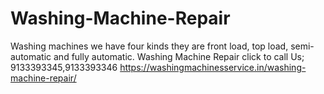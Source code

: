 # Washing-Machine-Repair
Washing machines we have four kinds they are front load, top load, semi-automatic and fully automatic. Washing Machine Repair  click to call Us; 9133393345,9133393346 https://washingmachinesservice.in/washing-machine-repair/
